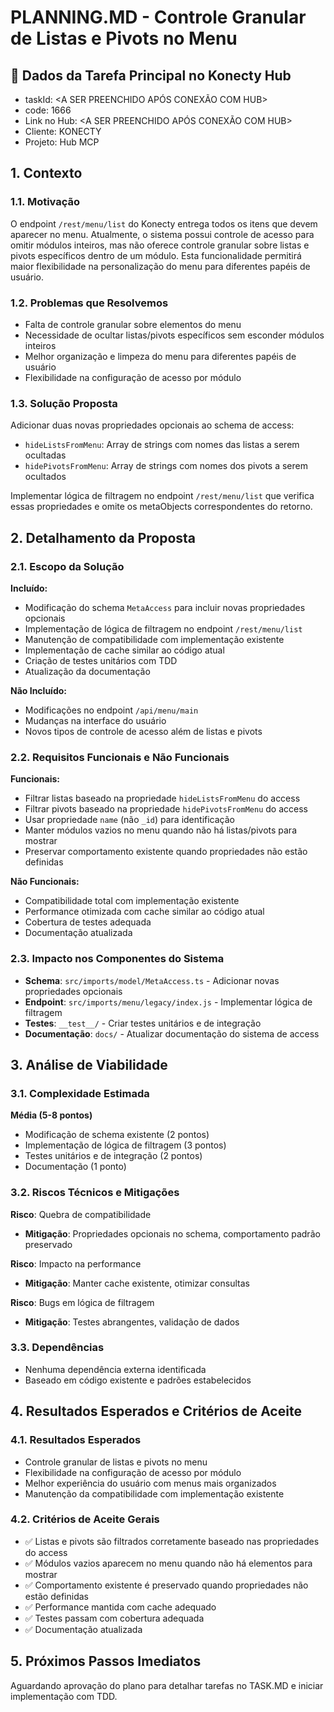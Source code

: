 # PLANNING.MD - Controle Granular de Listas e Pivots no Menu

## 🏢 Dados da Tarefa Principal no Konecty Hub
- taskId: <A SER PREENCHIDO APÓS CONEXÃO COM HUB>
- code: 1666
- Link no Hub: <A SER PREENCHIDO APÓS CONEXÃO COM HUB>
- Cliente: KONECTY
- Projeto: Hub MCP

## 1. Contexto
### 1.1. Motivação
O endpoint `/rest/menu/list` do Konecty entrega todos os itens que devem aparecer no menu. Atualmente, o sistema possui controle de acesso para omitir módulos inteiros, mas não oferece controle granular sobre listas e pivots específicos dentro de um módulo. Esta funcionalidade permitirá maior flexibilidade na personalização do menu para diferentes papéis de usuário.

### 1.2. Problemas que Resolvemos
- Falta de controle granular sobre elementos do menu
- Necessidade de ocultar listas/pivots específicos sem esconder módulos inteiros
- Melhor organização e limpeza do menu para diferentes papéis de usuário
- Flexibilidade na configuração de acesso por módulo

### 1.3. Solução Proposta
Adicionar duas novas propriedades opcionais ao schema de access:
- `hideListsFromMenu`: Array de strings com nomes das listas a serem ocultadas
- `hidePivotsFromMenu`: Array de strings com nomes dos pivots a serem ocultados

Implementar lógica de filtragem no endpoint `/rest/menu/list` que verifica essas propriedades e omite os metaObjects correspondentes do retorno.

## 2. Detalhamento da Proposta
### 2.1. Escopo da Solução
**Incluído:**
- Modificação do schema `MetaAccess` para incluir novas propriedades opcionais
- Implementação de lógica de filtragem no endpoint `/rest/menu/list`
- Manutenção de compatibilidade com implementação existente
- Implementação de cache similar ao código atual
- Criação de testes unitários com TDD
- Atualização da documentação

**Não Incluído:**
- Modificações no endpoint `/api/menu/main`
- Mudanças na interface do usuário
- Novos tipos de controle de acesso além de listas e pivots

### 2.2. Requisitos Funcionais e Não Funcionais
**Funcionais:**
- Filtrar listas baseado na propriedade `hideListsFromMenu` do access
- Filtrar pivots baseado na propriedade `hidePivotsFromMenu` do access
- Usar propriedade `name` (não `_id`) para identificação
- Manter módulos vazios no menu quando não há listas/pivots para mostrar
- Preservar comportamento existente quando propriedades não estão definidas

**Não Funcionais:**
- Compatibilidade total com implementação existente
- Performance otimizada com cache similar ao código atual
- Cobertura de testes adequada
- Documentação atualizada

### 2.3. Impacto nos Componentes do Sistema
- **Schema**: `src/imports/model/MetaAccess.ts` - Adicionar novas propriedades opcionais
- **Endpoint**: `src/imports/menu/legacy/index.js` - Implementar lógica de filtragem
- **Testes**: `__test__/` - Criar testes unitários e de integração
- **Documentação**: `docs/` - Atualizar documentação do sistema de access

## 3. Análise de Viabilidade
### 3.1. Complexidade Estimada
**Média (5-8 pontos)**
- Modificação de schema existente (2 pontos)
- Implementação de lógica de filtragem (3 pontos)
- Testes unitários e de integração (2 pontos)
- Documentação (1 ponto)

### 3.2. Riscos Técnicos e Mitigações
**Risco**: Quebra de compatibilidade
- **Mitigação**: Propriedades opcionais no schema, comportamento padrão preservado

**Risco**: Impacto na performance
- **Mitigação**: Manter cache existente, otimizar consultas

**Risco**: Bugs em lógica de filtragem
- **Mitigação**: Testes abrangentes, validação de dados

### 3.3. Dependências
- Nenhuma dependência externa identificada
- Baseado em código existente e padrões estabelecidos

## 4. Resultados Esperados e Critérios de Aceite
### 4.1. Resultados Esperados
- Controle granular de listas e pivots no menu
- Flexibilidade na configuração de acesso por módulo
- Melhor experiência do usuário com menus mais organizados
- Manutenção da compatibilidade com implementação existente

### 4.2. Critérios de Aceite Gerais
- ✅ Listas e pivots são filtrados corretamente baseado nas propriedades do access
- ✅ Módulos vazios aparecem no menu quando não há elementos para mostrar
- ✅ Comportamento existente é preservado quando propriedades não estão definidas
- ✅ Performance mantida com cache adequado
- ✅ Testes passam com cobertura adequada
- ✅ Documentação atualizada

## 5. Próximos Passos Imediatos
Aguardando aprovação do plano para detalhar tarefas no TASK.MD e iniciar implementação com TDD. 